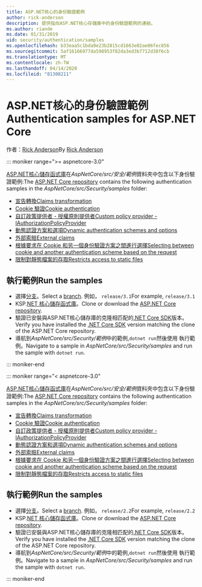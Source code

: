 ```yaml
---
title: ASP.NET核心的身份驗證範例
author: rick-anderson
description: 提供指向ASP.NET核心存儲庫中的身份驗證範例的連結。
ms.author: riande
ms.date: 01/31/2019
uid: security/authentication/samples
ms.openlocfilehash: b33eaa5c1bda9e23b2815cd1663e02ae06fec856
ms.sourcegitcommit: 5af16166977da598953f82da3ed3b7712d38f6cb
ms.translationtype: MT
ms.contentlocale: zh-TW
ms.lasthandoff: 04/14/2020
ms.locfileid: "81308211"
---
```

# <a name="authentication-samples-for-aspnet-core"></a><span data-ttu-id="d6b33-103">ASP.NET核心的身份驗證範例</span><span class="sxs-lookup"><span data-stu-id="d6b33-103">Authentication samples for ASP.NET Core</span></span>

<span data-ttu-id="d6b33-104">作者：[Rick Anderson](https://twitter.com/RickAndMSFT)</span><span class="sxs-lookup"><span data-stu-id="d6b33-104">By [Rick Anderson](https://twitter.com/RickAndMSFT)</span></span>

::: moniker range=">= aspnetcore-3.0"

<span data-ttu-id="d6b33-105">[ASP.NET核心儲存函式庫](https://github.com/dotnet/AspNetCore)在*AspNetCore/src/安全/範例*資料夾中包含以下身份驗證範例:</span><span class="sxs-lookup"><span data-stu-id="d6b33-105">The [ASP.NET Core repository](https://github.com/dotnet/AspNetCore) contains the following authentication samples in the *AspNetCore/src/Security/samples* folder:</span></span>

* [<span data-ttu-id="d6b33-106">宣告轉換</span><span class="sxs-lookup"><span data-stu-id="d6b33-106">Claims transformation</span></span>](https://github.com/dotnet/AspNetCore/tree/release/3.1/src/Security/samples/ClaimsTransformation)
* [<span data-ttu-id="d6b33-107">Cookie 驗證</span><span class="sxs-lookup"><span data-stu-id="d6b33-107">Cookie authentication</span></span>](https://github.com/dotnet/AspNetCore/tree/release/3.1/src/Security/samples/Cookies)
* [<span data-ttu-id="d6b33-108">自訂政策提供者 - 授權原則提供者</span><span class="sxs-lookup"><span data-stu-id="d6b33-108">Custom policy provider - IAuthorizationPolicyProvider</span></span>](https://github.com/dotnet/AspNetCore/tree/release/3.1/src/Security/samples/CustomPolicyProvider)
* [<span data-ttu-id="d6b33-109">動態認證方案和選項</span><span class="sxs-lookup"><span data-stu-id="d6b33-109">Dynamic authentication schemes and options</span></span>](https://github.com/dotnet/AspNetCore/tree/release/3.1/src/Security/samples/DynamicSchemes)
* [<span data-ttu-id="d6b33-110">外部索賠</span><span class="sxs-lookup"><span data-stu-id="d6b33-110">External claims</span></span>](https://github.com/dotnet/AspNetCore/tree/release/3.1/src/Security/samples/Identity.ExternalClaims)
* [<span data-ttu-id="d6b33-111">根據要求在 Cookie 和另一個身份驗證方案之間進行選擇</span><span class="sxs-lookup"><span data-stu-id="d6b33-111">Selecting between cookie and another authentication scheme based on the request</span></span>](https://github.com/dotnet/AspNetCore/tree/release/3.1/src/Security/samples/PathSchemeSelection)
* [<span data-ttu-id="d6b33-112">限制對靜態檔案的存取</span><span class="sxs-lookup"><span data-stu-id="d6b33-112">Restricts access to static files</span></span>](https://github.com/dotnet/AspNetCore/tree/release/3.1/src/Security/samples/StaticFilesAuth)

## <a name="run-the-samples"></a><span data-ttu-id="d6b33-113">執行範例</span><span class="sxs-lookup"><span data-stu-id="d6b33-113">Run the samples</span></span>

* <span data-ttu-id="d6b33-114">選擇[分支](https://github.com/dotnet/AspNetCore)。</span><span class="sxs-lookup"><span data-stu-id="d6b33-114">Select a [branch](https://github.com/dotnet/AspNetCore).</span></span> <span data-ttu-id="d6b33-115">例如， `release/3.1`</span><span class="sxs-lookup"><span data-stu-id="d6b33-115">For example, `release/3.1`</span></span>
* <span data-ttu-id="d6b33-116">KSP.[NET 核心儲存函式庫](https://github.com/dotnet/AspNetCore)。</span><span class="sxs-lookup"><span data-stu-id="d6b33-116">Clone or download the [ASP.NET Core repository](https://github.com/dotnet/AspNetCore).</span></span>
* <span data-ttu-id="d6b33-117">驗證已安裝與ASP.NET核心儲存庫的克隆相匹配的[.NET Core SDK](https://dotnet.microsoft.com/download/dotnet-core)版本。</span><span class="sxs-lookup"><span data-stu-id="d6b33-117">Verify you have installed the [.NET Core SDK](https://dotnet.microsoft.com/download/dotnet-core) version matching the clone of the ASP.NET Core repository.</span></span>
* <span data-ttu-id="d6b33-118">導航到*AspNetCore/src/Security/範例*中的範例,`dotnet run`然後使用 執行範例。</span><span class="sxs-lookup"><span data-stu-id="d6b33-118">Navigate to a sample in *AspNetCore/src/Security/samples* and run the sample with `dotnet run`.</span></span>

::: moniker-end

::: moniker range="< aspnetcore-3.0"

<span data-ttu-id="d6b33-119">[ASP.NET核心儲存函式庫](https://github.com/dotnet/AspNetCore)在*AspNetCore/src/安全/範例*資料夾中包含以下身份驗證範例:</span><span class="sxs-lookup"><span data-stu-id="d6b33-119">The [ASP.NET Core repository](https://github.com/dotnet/AspNetCore) contains the following authentication samples in the *AspNetCore/src/Security/samples* folder:</span></span>

* [<span data-ttu-id="d6b33-120">宣告轉換</span><span class="sxs-lookup"><span data-stu-id="d6b33-120">Claims transformation</span></span>](https://github.com/dotnet/AspNetCore/tree/release/2.2/src/Security/samples/ClaimsTransformation)
* [<span data-ttu-id="d6b33-121">Cookie 驗證</span><span class="sxs-lookup"><span data-stu-id="d6b33-121">Cookie authentication</span></span>](https://github.com/dotnet/AspNetCore/tree/release/2.2/src/Security/samples/Cookies)
* [<span data-ttu-id="d6b33-122">自訂政策提供者 - 授權原則提供者</span><span class="sxs-lookup"><span data-stu-id="d6b33-122">Custom policy provider - IAuthorizationPolicyProvider</span></span>](https://github.com/dotnet/AspNetCore/tree/release/2.2/src/Security/samples/CustomPolicyProvider)
* [<span data-ttu-id="d6b33-123">動態認證方案和選項</span><span class="sxs-lookup"><span data-stu-id="d6b33-123">Dynamic authentication schemes and options</span></span>](https://github.com/dotnet/AspNetCore/tree/release/2.2/src/Security/samples/DynamicSchemes)
* [<span data-ttu-id="d6b33-124">外部索賠</span><span class="sxs-lookup"><span data-stu-id="d6b33-124">External claims</span></span>](https://github.com/dotnet/AspNetCore/tree/release/2.2/src/Security/samples/Identity.ExternalClaims)
* [<span data-ttu-id="d6b33-125">根據要求在 Cookie 和另一個身份驗證方案之間進行選擇</span><span class="sxs-lookup"><span data-stu-id="d6b33-125">Selecting between cookie and another authentication scheme based on the request</span></span>](https://github.com/dotnet/AspNetCore/tree/release/2.2/src/Security/samples/PathSchemeSelection)
* [<span data-ttu-id="d6b33-126">限制對靜態檔案的存取</span><span class="sxs-lookup"><span data-stu-id="d6b33-126">Restricts access to static files</span></span>](https://github.com/dotnet/AspNetCore/tree/release/2.2/src/Security/samples/StaticFilesAuth)

## <a name="run-the-samples"></a><span data-ttu-id="d6b33-127">執行範例</span><span class="sxs-lookup"><span data-stu-id="d6b33-127">Run the samples</span></span>

* <span data-ttu-id="d6b33-128">選擇[分支](https://github.com/dotnet/AspNetCore)。</span><span class="sxs-lookup"><span data-stu-id="d6b33-128">Select a [branch](https://github.com/dotnet/AspNetCore).</span></span> <span data-ttu-id="d6b33-129">例如， `release/2.2`</span><span class="sxs-lookup"><span data-stu-id="d6b33-129">For example, `release/2.2`</span></span>
* <span data-ttu-id="d6b33-130">KSP.[NET 核心儲存函式庫](https://github.com/dotnet/AspNetCore)。</span><span class="sxs-lookup"><span data-stu-id="d6b33-130">Clone or download the [ASP.NET Core repository](https://github.com/dotnet/AspNetCore).</span></span>
* <span data-ttu-id="d6b33-131">驗證已安裝與ASP.NET核心儲存庫的克隆相匹配的[.NET Core SDK](https://dotnet.microsoft.com/download/dotnet-core)版本。</span><span class="sxs-lookup"><span data-stu-id="d6b33-131">Verify you have installed the [.NET Core SDK](https://dotnet.microsoft.com/download/dotnet-core) version matching the clone of the ASP.NET Core repository.</span></span>
* <span data-ttu-id="d6b33-132">導航到*AspNetCore/src/Security/範例*中的範例,`dotnet run`然後使用 執行範例。</span><span class="sxs-lookup"><span data-stu-id="d6b33-132">Navigate to a sample in *AspNetCore/src/Security/samples* and run the sample with `dotnet run`.</span></span>

::: moniker-end
